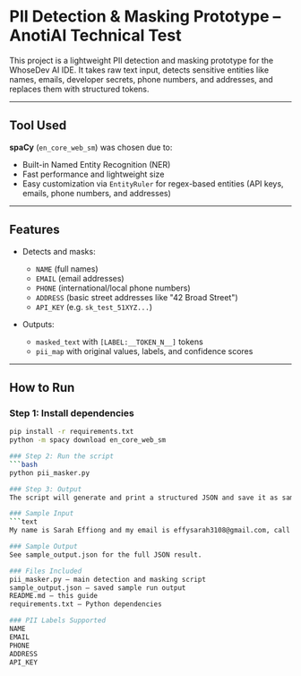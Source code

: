 # PII Detection & Masking Prototype – AnotiAI Technical Test

This project is a lightweight PII detection and masking prototype for the WhoseDev AI IDE. It takes raw text input, detects sensitive entities like names, emails, developer secrets, phone numbers, and addresses, and replaces them with structured tokens.

---

## Tool Used

**spaCy** (`en_core_web_sm`) was chosen due to:

- Built-in Named Entity Recognition (NER)
- Fast performance and lightweight size
- Easy customization via `EntityRuler` for regex-based entities (API keys, emails, phone numbers, and addresses)

---

## Features

- Detects and masks:
  - `NAME` (full names)
  - `EMAIL` (email addresses)
  - `PHONE` (international/local phone numbers)
  - `ADDRESS` (basic street addresses like "42 Broad Street")
  - `API_KEY` (e.g. `sk_test_51XYZ...`)

- Outputs:
  - `masked_text` with `[LABEL:__TOKEN_N__]` tokens
  - `pii_map` with original values, labels, and confidence scores

---

## How to Run

### Step 1: Install dependencies
```bash
pip install -r requirements.txt
python -m spacy download en_core_web_sm

### Step 2: Run the script
```bash
python pii_masker.py

### Step 3: Output
The script will generate and print a structured JSON and save it as sample_output.json.

### Sample Input
```text
My name is Sarah Effiong and my email is effysarah3108@gmail.com, call me on +234 8065057728. I live at 42 Broad Street. Use API key sk_test_51XYZabcde to connect.

### Sample Output
See sample_output.json for the full JSON result.

### Files Included
pii_masker.py – main detection and masking script
sample_output.json – saved sample run output
README.md – this guide
requirements.txt – Python dependencies

### PII Labels Supported
NAME
EMAIL
PHONE
ADDRESS
API_KEY